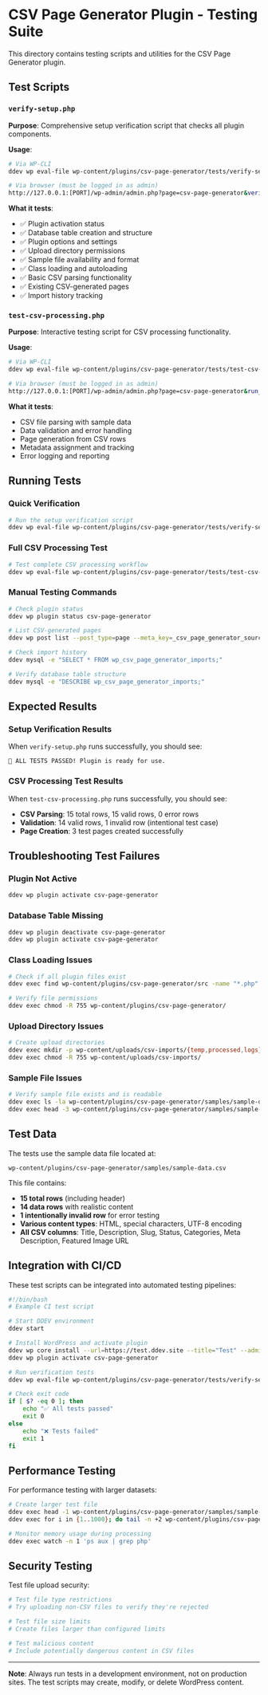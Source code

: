 # CSV Page Generator Plugin - Testing Suite

This directory contains testing scripts and utilities for the CSV Page Generator plugin.

## Test Scripts

### `verify-setup.php`
**Purpose**: Comprehensive setup verification script that checks all plugin components.

**Usage**:
```bash
# Via WP-CLI
ddev wp eval-file wp-content/plugins/csv-page-generator/tests/verify-setup.php

# Via browser (must be logged in as admin)
http://127.0.0.1:[PORT]/wp-admin/admin.php?page=csv-page-generator&verify_setup=1
```

**What it tests**:
- ✅ Plugin activation status
- ✅ Database table creation and structure
- ✅ Plugin options and settings
- ✅ Upload directory permissions
- ✅ Sample file availability and format
- ✅ Class loading and autoloading
- ✅ Basic CSV parsing functionality
- ✅ Existing CSV-generated pages
- ✅ Import history tracking

### `test-csv-processing.php`
**Purpose**: Interactive testing script for CSV processing functionality.

**Usage**:
```bash
# Via WP-CLI
ddev wp eval-file wp-content/plugins/csv-page-generator/tests/test-csv-processing.php

# Via browser (must be logged in as admin)
http://127.0.0.1:[PORT]/wp-admin/admin.php?page=csv-page-generator&run_csv_test=1
```

**What it tests**:
- CSV file parsing with sample data
- Data validation and error handling
- Page generation from CSV rows
- Metadata assignment and tracking
- Error logging and reporting

## Running Tests

### Quick Verification
```bash
# Run the setup verification script
ddev wp eval-file wp-content/plugins/csv-page-generator/tests/verify-setup.php
```

### Full CSV Processing Test
```bash
# Test complete CSV processing workflow
ddev wp eval-file wp-content/plugins/csv-page-generator/tests/test-csv-processing.php
```

### Manual Testing Commands
```bash
# Check plugin status
ddev wp plugin status csv-page-generator

# List CSV-generated pages
ddev wp post list --post_type=page --meta_key=_csv_page_generator_source

# Check import history
ddev mysql -e "SELECT * FROM wp_csv_page_generator_imports;"

# Verify database table structure
ddev mysql -e "DESCRIBE wp_csv_page_generator_imports;"
```

## Expected Results

### Setup Verification Results
When `verify-setup.php` runs successfully, you should see:
```
🎉 ALL TESTS PASSED! Plugin is ready for use.
```

### CSV Processing Test Results
When `test-csv-processing.php` runs successfully, you should see:
- **CSV Parsing**: 15 total rows, 15 valid rows, 0 error rows
- **Validation**: 14 valid rows, 1 invalid row (intentional test case)
- **Page Creation**: 3 test pages created successfully

## Troubleshooting Test Failures

### Plugin Not Active
```bash
ddev wp plugin activate csv-page-generator
```

### Database Table Missing
```bash
ddev wp plugin deactivate csv-page-generator
ddev wp plugin activate csv-page-generator
```

### Class Loading Issues
```bash
# Check if all plugin files exist
ddev exec find wp-content/plugins/csv-page-generator/src -name "*.php" -type f

# Verify file permissions
ddev exec chmod -R 755 wp-content/plugins/csv-page-generator/
```

### Upload Directory Issues
```bash
# Create upload directories
ddev exec mkdir -p wp-content/uploads/csv-imports/{temp,processed,logs}
ddev exec chmod -R 755 wp-content/uploads/csv-imports/
```

### Sample File Issues
```bash
# Verify sample file exists and is readable
ddev exec ls -la wp-content/plugins/csv-page-generator/samples/sample-data.csv
ddev exec head -3 wp-content/plugins/csv-page-generator/samples/sample-data.csv
```

## Test Data

The tests use the sample data file located at:
```
wp-content/plugins/csv-page-generator/samples/sample-data.csv
```

This file contains:
- **15 total rows** (including header)
- **14 data rows** with realistic content
- **1 intentionally invalid row** for error testing
- **Various content types**: HTML, special characters, UTF-8 encoding
- **All CSV columns**: Title, Description, Slug, Status, Categories, Meta Description, Featured Image URL

## Integration with CI/CD

These test scripts can be integrated into automated testing pipelines:

```bash
#!/bin/bash
# Example CI test script

# Start DDEV environment
ddev start

# Install WordPress and activate plugin
ddev wp core install --url=https://test.ddev.site --title="Test" --admin_user=admin --admin_password=admin --admin_email=admin@test.com
ddev wp plugin activate csv-page-generator

# Run verification tests
ddev wp eval-file wp-content/plugins/csv-page-generator/tests/verify-setup.php

# Check exit code
if [ $? -eq 0 ]; then
    echo "✅ All tests passed"
    exit 0
else
    echo "❌ Tests failed"
    exit 1
fi
```

## Performance Testing

For performance testing with larger datasets:

```bash
# Create larger test file
ddev exec head -1 wp-content/plugins/csv-page-generator/samples/sample-data.csv > large-test.csv
ddev exec for i in {1..1000}; do tail -n +2 wp-content/plugins/csv-page-generator/samples/sample-data.csv >> large-test.csv; done

# Monitor memory usage during processing
ddev exec watch -n 1 'ps aux | grep php'
```

## Security Testing

Test file upload security:

```bash
# Test file type restrictions
# Try uploading non-CSV files to verify they're rejected

# Test file size limits
# Create files larger than configured limits

# Test malicious content
# Include potentially dangerous content in CSV files
```

---

**Note**: Always run tests in a development environment, not on production sites. The test scripts may create, modify, or delete WordPress content.
